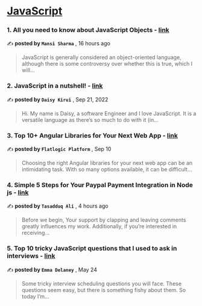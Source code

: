 
<h1><a href=https://medium.com/tag/javascript-development/recommended target="_blank" rel="noopener noreferrer">JavaScript</a></h1>
<h3>1. All you need to know about JavaScript Objects - <a href=https://medium.com/@indiancoder/all-you-need-to-know-about-javascript-objects-6971daf26764?source=tag_recommended_feed---------0-84----------javascript_development----------bdd66e19_1816_4b79_a370_64cd707275d5------- target="_blank" rel="noopener noreferrer">link</a></h3>

✍️ **posted by `Mansi Sharma`** <date> , 16 hours ago</date>

<blockquote>JavaScript is generally considered an object-oriented language, although there is some controversy over whether this is true, which I will…</blockquote>

<h3>2. JavaScript in a nutshell! - <a href=https://medium.com/@daisykirui/javascript-in-a-nutshell-669dab5b6e78?source=tag_recommended_feed---------1-107----------javascript_development----------bdd66e19_1816_4b79_a370_64cd707275d5------- target="_blank" rel="noopener noreferrer">link</a></h3>

✍️ **posted by `Daisy Kirui`** <date> , Sep 21, 2022</date>

<blockquote>Hi. My name is Daisy, a software Engineer and I love JavaScript. It is a versatile language as there’s so much to do with it (in…</blockquote>

<h3>3. Top 10+ Angular Libraries for Your Next Web App - <a href=https://medium.com/@flatlogic-manager/top-10-angular-libraries-for-your-next-web-app-edeb250a9ae3?source=tag_recommended_feed---------2-85----------javascript_development----------bdd66e19_1816_4b79_a370_64cd707275d5------- target="_blank" rel="noopener noreferrer">link</a></h3>

✍️ **posted by `Flatlogic Platform`** <date> , Sep 10</date>

<blockquote>Choosing the right Angular libraries for your next web app can be an intimidating task. With so many options available, it can be difficult…</blockquote>

<h3>4. Simple 5 Steps for Your Paypal Payment Integration in Node js - <a href=https://medium.com/@codeculturepro/simple-5-steps-for-your-paypal-payment-integration-in-node-js-400a9dbc8c4d?source=tag_recommended_feed---------3-84----------javascript_development----------bdd66e19_1816_4b79_a370_64cd707275d5------- target="_blank" rel="noopener noreferrer">link</a></h3>

✍️ **posted by `Tasadduq Ali`** <date> , 4 hours ago</date>

<blockquote>Before we begin, Your support by clapping and leaving comments greatly influences my work. Additionally, if you’re interested in receiving…</blockquote>

<h3>5. Top 10 tricky JavaScript questions that I used to ask in interviews - <a href=https://medium.com/@emma-delaney/top-10-tricky-javascript-questions-that-i-used-to-ask-in-interviews-2cb3912271a9?source=tag_recommended_feed---------4-85----------javascript_development----------bdd66e19_1816_4b79_a370_64cd707275d5------- target="_blank" rel="noopener noreferrer">link</a></h3>

✍️ **posted by `Emma Delaney`** <date> , May 24</date>

<blockquote>Some tricky interview scheduling questions you will face. These questions seem easy, but there is something fishy about them. So today I’m…</blockquote>

